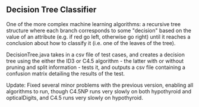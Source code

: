 ## Decision Tree Classifier

One of the more complex machine learning algorithms: a recursive tree structure where each branch corresponds to some "decision" based on the value of an attribute (e.g. if red go left, otherwise go right) until it reaches a conclusion about how to classify it (i.e. one of the leaves of the tree).

DecisionTree.java takes in a csv file of test cases, and creates a decision tree using the either the ID3 or C4.5 algorithm - the latter with or without pruning and split information - tests it, and outputs a csv file containing a confusion matrix detailing the results of the test.

Update: Fixed several minor problems with the previous version, enabling all algorithms to run, though C4.5NP runs very slowly on both hypothyroid and opticalDigits, and C4.5 runs very slowly on hypothyroid.
